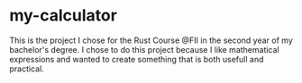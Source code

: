 # my-calculator
This is the project I chose for the Rust Course @FII in the second year of my bachelor's degree. I chose to do this project because I like mathematical expressions and wanted to create something that is both usefull and practical.
